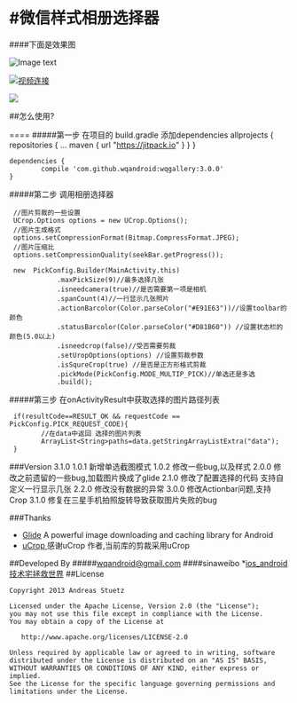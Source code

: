 #微信样式相册选择器
=====

####下面是效果图

![Image text](https://github.com/wqandroid/wqgallery/raw/dev/app/screenshort/wqgallert.gif)

[![视频连接](https://github.com/wqandroid/wqgallery/raw/dev/app/screenshort/Screenshot_20161.png)](https://youtu.be/uZE2kVCwJxg)

[![](https://jitpack.io/v/wqandroid/wqgallery.svg)](https://jitpack.io/#wqandroid/wqgallery)

##怎么使用?

====
#####第一步 在项目的 build.gradle 添加dependencies
    allprojects {
    		repositories {
    			...
    			maven { url "https://jitpack.io" }
    		}
    	}

    dependencies {
   	        compile 'com.github.wqandroid:wqgallery:3.0.0'
   	}

#####第二步 调用相册选择器

     //图片剪裁的一些设置
     UCrop.Options options = new UCrop.Options();
     //图片生成格式
     options.setCompressionFormat(Bitmap.CompressFormat.JPEG);
     //图片压缩比
     options.setCompressionQuality(seekBar.getProgress());

     new  PickConfig.Builder(MainActivity.this)
                .maxPickSize(9)//最多选择几张
                .isneedcamera(true)//是否需要第一项是相机
                .spanCount(4)//一行显示几张照片
                .actionBarcolor(Color.parseColor("#E91E63"))//设置toolbar的颜色
                .statusBarcolor(Color.parseColor("#D81B60")) //设置状态栏的颜色(5.0以上)
                .isneedcrop(false)//受否需要剪裁
                .setUropOptions(options) //设置剪裁参数
                .isSqureCrop(true) //是否是正方形格式剪裁
                .pickMode(PickConfig.MODE_MULTIP_PICK)//单选还是多选
                .build();

      
      
   
#####第三步 在onActivityResult中获取选择的图片路径列表

     if(resultCode==RESULT_OK && requestCode == PickConfig.PICK_REQUEST_CODE){
            //在data中返回 选择的图片列表
            ArrayList<String>paths=data.getStringArrayListExtra("data");
     }





###Version 3.1.0
     1.0.1 新增单选截图模式
     1.0.2 修改一些bug,以及样式
     2.0.0 修改之前遗留的一些bug,加载图片换成了glide
     2.1.0 修改了配置选择的代码 支持自定义一行显示几张
     2.2.0 修改没有数据的异常
     3.0.0 修改Actionbar问题,支持Crop
     3.1.0 修复在三星手机拍照旋转导致获取图片失败的bug

###Thanks
  * [Glide](https://github.com/bumptech/glide) A powerful image downloading and caching library for Android
  * [uCrop ](https://github.com/Yalantis/uCrop) 感谢uCrop 作者,当前库的剪裁采用uCrop

##Developed By
#####wqandroid@gmail.com
####sinaweibo *[ios_android技术宅拯救世界](http://weibo.com/2407182217/profile?rightmod=1&wvr=6&mod=personinfo) 
##License

    Copyright 2013 Andreas Stuetz

    Licensed under the Apache License, Version 2.0 (the "License");
    you may not use this file except in compliance with the License.
    You may obtain a copy of the License at

       http://www.apache.org/licenses/LICENSE-2.0

    Unless required by applicable law or agreed to in writing, software
    distributed under the License is distributed on an "AS IS" BASIS,
    WITHOUT WARRANTIES OR CONDITIONS OF ANY KIND, either express or implied.
    See the License for the specific language governing permissions and
    limitations under the License.
